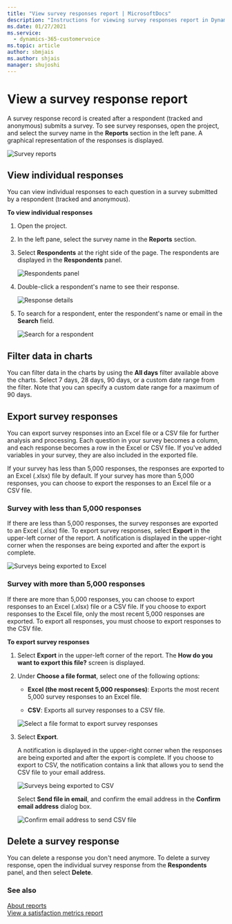 ```yaml
---
title: "View survey responses report | MicrosoftDocs"
description: "Instructions for viewing survey responses report in Dynamics 365 Customer Voice."
ms.date: 01/27/2021
ms.service: 
  - dynamics-365-customervoice
ms.topic: article
author: sbmjais
ms.author: shjais
manager: shujoshi
---
```


# View a survey response report

A survey response record is created after a respondent (tracked and anonymous) submits a survey. To see survey responses, open the project, and select the survey name in the **Reports** section in the left pane. A graphical representation of the responses is displayed.

![Survey reports](media/survey-report.png "Survey reports")

## View individual responses

You can view individual responses to each question in a survey submitted by a respondent (tracked and anonymous).

**To view individual responses**

1. Open the project.

2. In the left pane, select the survey name in the **Reports** section.

3. Select **Respondents** at the right side of the page. The respondents are displayed in the **Respondents** panel.

    ![Respondents panel](media/respondents-panel.png "Respondents panel")

4. Double-click a respondent's name to see their response.

    ![Response details](media/individual-response.png "Response details")

5. To search for a respondent, enter the respondent's name or email in the **Search** field. 

    ![Search for a respondent](media/search-respondent.png "Search for a respondent")


## Filter data in charts

You can filter data in the charts by using the **All days** filter available above the charts. Select 7 days, 28 days, 90 days, or a custom date range from the filter. Note that you can specify a custom date range for a maximum of 90 days.

## Export survey responses

You can export survey responses into an Excel file or a CSV file for further analysis and processing. Each question in your survey becomes a column, and each response becomes a row in the Excel or CSV file. If you've added variables in your survey, they are also included in the exported file.

If your survey has less than 5,000 responses, the responses are exported to an Excel (.xlsx) file by default. If your survey has more than 5,000 responses, you can choose to export the responses to an Excel file or a CSV file.

### Survey with less than 5,000 responses

If there are less than 5,000 responses, the survey responses are exported to an Excel (.xlsx) file. To export survey responses, select **Export** in the upper-left corner of the report. A notification is displayed in the upper-right corner when the responses are being exported and after the export is complete.

![Surveys being exported to Excel](media/export-excel-notif.png "Surveys being exported to Excel")

### Survey with more than 5,000 responses

If there are more than 5,000 responses, you can choose to export responses to an Excel (.xlsx) file or a CSV file. If you choose to export responses to the Excel file, only the most recent 5,000 responses are exported. To export all responses, you must choose to export responses to the CSV file.

**To export survey responses**

1. Select **Export** in the upper-left corner of the report. The **How do you want to export this file?** screen is displayed.

2. Under **Choose a file format**, select one of the following options:

    - **Excel (the most recent 5,000 responses)**: Exports the most recent 5,000 survey responses to an Excel file.

    - **CSV**: Exports all survey responses to a CSV file.

    ![Select a file format to export survey responses](media/export-file-format.png "Select a file format to export survey responses")

3. Select **Export**.

   A notification is displayed in the upper-right corner when the responses are being exported and after the export is complete. If you choose to export to CSV, the notification contains a link that allows you to send the CSV file to your email address.

   ![Surveys being exported to CSV](media/export-csv-notif.png "Surveys being exported to CSV")

   Select **Send file in email**, and confirm the email address in the **Confirm email address** dialog box.

   ![Confirm email address to send CSV file](media/export-email-confirm.png "Confirm email address to send CSV file")

## Delete a survey response

You can delete a response you don't need anymore. To delete a survey response, open the individual survey response from the **Respondents** panel, and then select **Delete**.

### See also

[About reports](about-reports.md)<br>
[View a satisfaction metrics report](satisfaction-metrics-report.md)
